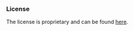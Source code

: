 ### License

The license is proprietary and can be found [here](https://www.syntevo.com/documents/smartgit-license.html).
